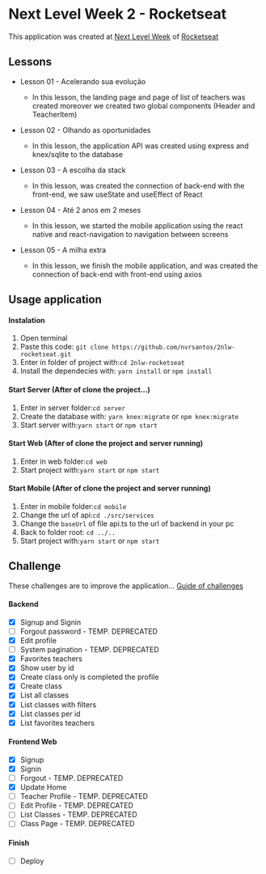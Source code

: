 # Next Level Week 2 - Rocketseat
This application was created at [Next Level Week](https://nextlevelweek.com/)  of [Rocketseat](https://rocketseat.com.br)

## Lessons
  - Lesson 01 - Acelerando sua evolução
    * In this lesson, the landing page and page of list of teachers was created moreover we created two global components (Header and TeacherItem)

  - Lesson 02 - Olhando as oportunidades
    * In this lesson, the application API was created using express and knex/sqlite to the database

  - Lesson 03 - A escolha da stack
    * In this lesson, was created the connection of back-end with the front-end, we saw useState and useEffect of React

  - Lesson 04 - Até 2 anos em 2 meses
    * In this lesson, we started the mobile application using the react native and react-navigation to navigation between screens

  - Lesson 05 - A milha extra
    * In this lesson, we finish the mobile application, and was created the connection of back-end with front-end using axios

## Usage application
#### Instalation
   1. Open terminal
   2. Paste this code: `git clone https://github.com/nvrsantos/2nlw-rocketseat.git`
   3. Enter in folder of project with:`cd 2nlw-rocketseat`
   4. Install the dependecies with: `yarn install` or `npm install`
  
#### Start Server (After of clone the project...)
   1. Enter in server folder:`cd server`
   2. Create the database with: `yarn knex:migrate` or `npm knex:migrate`
   3. Start server with:`yarn start` or `npm start`
   
#### Start Web (After of clone the project and server running)
   1. Enter in web folder:`cd web`
   2. Start project with:`yarn start` or `npm start`
      
#### Start Mobile (After of clone the project and server running)
   1. Enter in mobile folder:`cd mobile`
   2. Change the url of api:`cd ./src/services`
   3. Change the `baseUrl` of file api.ts to the url of backend in your pc
   4. Back to folder root: `cd ../..`
   5. Start project with:`yarn start` or `npm start`
   
## Challenge
These challenges are to improve the application...
[Guide of challenges](https://www.notion.so/Vers-o-2-0-Proffy-eefca1b981694cd0a895613bc6235970)
#### Backend
  - [x] Signup and Signin
  - [ ] Forgout password - TEMP. DEPRECATED
  - [x] Edit profile
  - [ ] System pagination - TEMP. DEPRECATED
  - [x] Favorites teachers
  - [x] Show user by id
  - [x] Create class only is completed the profile
  - [x] Create class
  - [x] List all classes
  - [x] List classes with filters
  - [x] List classes per id
  - [x] List favorites teachers
  
 #### Frontend Web
  - [x] Signup
  - [x] Signin
  - [ ] Forgout - TEMP. DEPRECATED
  - [x] Update Home
  - [ ] Teacher Profile - TEMP. DEPRECATED
  - [ ] Edit Profile - TEMP. DEPRECATED
  - [ ] List Classes - TEMP. DEPRECATED
  - [ ] Class Page - TEMP. DEPRECATED
  
#### Finish
  - [ ] Deploy
